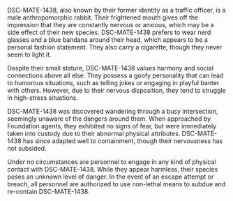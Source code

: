 DSC-MATE-1438, also known by their former identity as a traffic officer, is a male anthropomorphic rabbit. Their frightened mouth gives off the impression that they are constantly nervous or anxious, which may be a side effect of their new species. DSC-MATE-1438 prefers to wear nerd glasses and a blue bandana around their head, which appears to be a personal fashion statement. They also carry a cigarette, though they never seem to light it.

Despite their small stature, DSC-MATE-1438 values harmony and social connections above all else. They possess a goofy personality that can lead to humorous situations, such as telling jokes or engaging in playful banter with others. However, due to their nervous disposition, they tend to struggle in high-stress situations.

DSC-MATE-1438 was discovered wandering through a busy intersection, seemingly unaware of the dangers around them. When approached by Foundation agents, they exhibited no signs of fear, but were immediately taken into custody due to their abnormal physical attributes. DSC-MATE-1438 has since adapted well to containment, though their nervousness has not subsided.

Under no circumstances are personnel to engage in any kind of physical contact with DSC-MATE-1438. While they appear harmless, their species poses an unknown level of danger. In the event of an escape attempt or breach, all personnel are authorized to use non-lethal means to subdue and re-contain DSC-MATE-1438.
